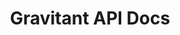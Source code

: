 ---
title: Gravitant API Docs

language_tabs:
  - shell

toc_footers:
  - <a href='https://developer.gravitant.io/applications/create' target="_blank">Get API Credentials</a>
  - <a href="https://developer.gravitant.io/support" target="_blank">API Support</a>
  - <a href='https://developers.gravitant.io/pages/sandbox' target="_blank">Sandbox Environment</a>

includes:
  # overview
  - introduction
  - authentication
  - errors
  - pagination
  - cors

  # resources
  - providers
  - datacenters
  - tenants
  - members
  - paymentmethods
  - accounts
  - subaccounts
  - catalogs
  - categories
  - products
  - orders
  - carts
  - invoices
  - payments
  - fulfillments
  - policies
  - promotions
  - enumerations
  - definitions
  - metadata
  - process
  - tags
 
  # misc
  - bugs
  - changelog

search: true
---